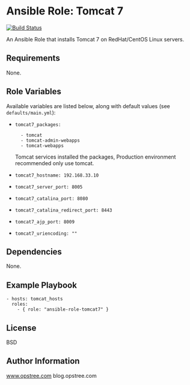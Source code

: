 # Ansible Role: Tomcat 7

[![Build Status](https://travis-ci.org/devops/ansible-role-tomcat7.svg?branch=master)](https://travis-ci.org/devops/ansible-role-tomcat7)

An Ansible Role that installs Tomcat 7 on RedHat/CentOS Linux servers.

## Requirements

None.

## Role Variables

Available variables are listed below, along with default values (see `defaults/main.yml`):

* `tomcat7_packages:`
    ```
      - tomcat
      - tomcat-admin-webapps
      - tomcat-webapps
    ```
    Tomcat services installed the packages, Production environment recommended only use tomcat.


* `tomcat7_hostname: 192.168.33.10`
* `tomcat7_server_port: 8005`
* `tomcat7_catalina_port: 8080`
* `tomcat7_catalina_redirect_port: 8443`
* `tomcat7_ajp_port: 8009`
* `tomcat7_uriencoding: ""`

## Dependencies

None.

## Example Playbook

    - hosts: tomcat_hosts
      roles:
        - { role: "ansible-role-tomcat7" }

## License

 BSD

## Author Information
www.opstree.com
blog.opstree.com
